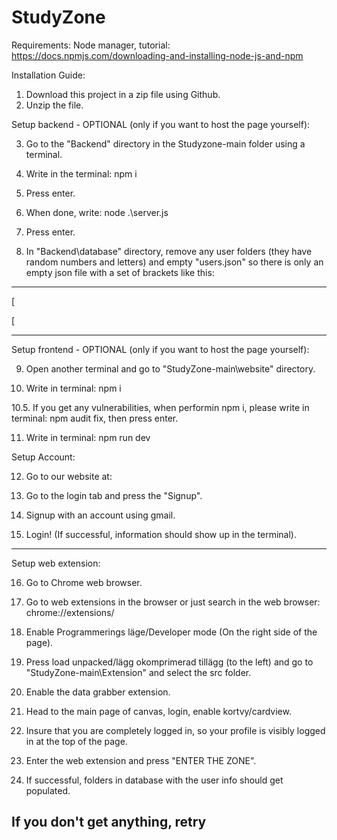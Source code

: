 # StudyZone
Requirements: Node manager, tutorial: https://docs.npmjs.com/downloading-and-installing-node-js-and-npm

Installation Guide:
1. Download this project in a zip file using Github.
2. Unzip the file.

Setup backend - OPTIONAL (only if you want to host the page yourself):

3. Go to the "Backend" directory in the Studyzone-main folder using a terminal.

4. Write in the terminal: npm i
5. Press enter.

6. When done, write: node .\server.js
7. Press enter.

8. In "Backend\database" directory, remove any user folders (they have random numbers and letters) and empty "users.json" so there is only an empty json file with a set of brackets like this:
********   
[

[
********
Setup frontend - OPTIONAL (only if you want to host the page yourself):

9. Open another terminal and go to "StudyZone-main\website" directory.

10. Write in terminal: npm i 

10.5. If you get any vulnerabilities, when performin npm i, please write in terminal: npm audit fix, then press enter.

11. Write in terminal: npm run dev 

Setup Account:

12. Go to our website at:
 
13. Go to the login tab and press the "Signup".

14. Signup with an account using gmail.

15. Login! (If successful, information should show up in the terminal).

---------------------------------------------------------------------------------------
Setup web extension:

16. Go to Chrome web browser.

17. Go to web extensions in the browser or just search in the web browser: chrome://extensions/ 

18. Enable Programmerings läge/Developer mode (On the right side of the page).

19. Press load unpacked/lägg okomprimerad tillägg (to the left) and go to "StudyZone-main\Extension" and select the src folder.

20. Enable the data grabber extension.

21. Head to the main page of canvas, login, enable kortvy/cardview.

22. Insure that you are completely logged in, so your profile is visibly logged in at the top of the page.

23. Enter the web extension and press "ENTER THE ZONE".

24. If successful, folders in database with the user info should get populated.

If you don't get anything, retry
---------------------------------------------------------------------------------------
